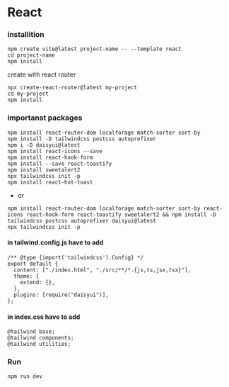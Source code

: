 # React
### installition
```
npm create vite@latest project-name -- --template react
cd project-name
npm install
```
create with react router
```
npx create-react-router@latest my-project
cd my-project
npm install
```
### importanst packages
```
npm install react-router-dom localforage match-sorter sort-by
npm install -D tailwindcss postcss autoprefixer
npm i -D daisyui@latest
npm install react-icons --save
npm install react-hook-form
npm install --save react-toastify
npm install sweetalert2
npx tailwindcss init -p
npm install react-hot-toast
```
- or
```
npm install react-router-dom localforage match-sorter sort-by react-icons react-hook-form react-toastify sweetalert2 && npm install -D tailwindcss postcss autoprefixer daisyui@latest
npx tailwindcss init -p
```
#### in tailwind.config.js have to add 
```
/** @type {import('tailwindcss').Config} */
export default {
  content: ["./index.html", "./src/**/*.{js,ts,jsx,tsx}"],
  theme: {
    extend: {},
  },
  plugins: [require("daisyui")],
};
```
#### in index.css have to add 
```
@tailwind base;
@tailwind components;
@tailwind utilities;
```
### Run
``` 
npm run dev
 ```
